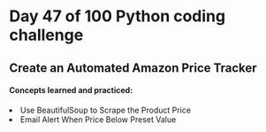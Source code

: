 <h1> Day 47 of 100 Python coding challenge </h1>
<h2>Create an Automated Amazon Price Tracker</h2>

<h4> Concepts learned and practiced: </h4>
<li>Use BeautifulSoup to Scrape the Product Price
<li> Email Alert When Price Below Preset Value
